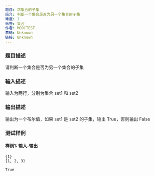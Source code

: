 ```yaml
---
题目: 求集合的子集
简介: 判断一个集合是否为另一个集合的子集
难度: 1
标签: 集合
作者: MOOCTEST
慕码: Unknown
链接: Unknown
---
```


### 题目描述

请判断一个集合是否为另一个集合的子集

### 输入描述

输入为两行，分别为集合 set1 和 set2

### 输出描述

输出为一个布尔值，如果 set1 是 set2 的子集，输出 True，否则输出 False

### 测试样例

#### 样例1: 输入-输出

```
{1}
{1, 2, 3}
```

```
True
```
